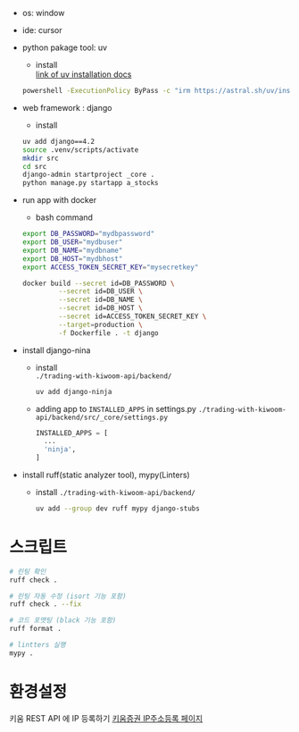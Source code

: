 - os: window  
- ide: cursor  
- python pakage tool: uv  
    - install  
    [link of uv installation docs](https://docs.astral.sh/uv/#installation)
    ```bash
    powershell -ExecutionPolicy ByPass -c "irm https://astral.sh/uv/install.ps1 | iex"
    ```
- web framework : django
    - install  
    ```bash
    uv add django==4.2
    source .venv/scripts/activate
    mkdir src
    cd src
    django-admin startproject _core .
    python manage.py startapp a_stocks
    ```  



- run app with docker
    - bash command  
    ```bash
    export DB_PASSWORD="mydbpassword"
    export DB_USER="mydbuser"
    export DB_NAME="mydbname"
    export DB_HOST="mydbhost"
    export ACCESS_TOKEN_SECRET_KEY="mysecretkey"
    ```

    ```bash
    docker build --secret id=DB_PASSWORD \
             --secret id=DB_USER \
             --secret id=DB_NAME \
             --secret id=DB_HOST \
             --secret id=ACCESS_TOKEN_SECRET_KEY \
             --target=production \
             -f Dockerfile . -t django
    ```

- install django-nina
  - install  
    `./trading-with-kiwoom-api/backend/`
    ```bash
    uv add django-ninja
    ```

  - adding app to `INSTALLED_APPS` in settings.py
    `./trading-with-kiwoom-api/backend/src/_core/settings.py`
    ```python
    INSTALLED_APPS = [
      ...
      'ninja',
    ]
    ```

- install ruff(static analyzer tool), mypy(Linters)
  - install
    `./trading-with-kiwoom-api/backend/`  
    ```bash
    uv add --group dev ruff mypy django-stubs
    ```


# 스크립트
```bash
# 린팅 확인
ruff check .

# 린팅 자동 수정 (isort 기능 포함)
ruff check . --fix

# 코드 포맷팅 (black 기능 포함)
ruff format .

# lintters 실행
mypy .
```



# 환경설정
키움 REST API 에 IP 등록하기
[키움증권 IP주소등록 페이지](https://openapi.kiwoom.com/mgmt/VOpenApiRegView)